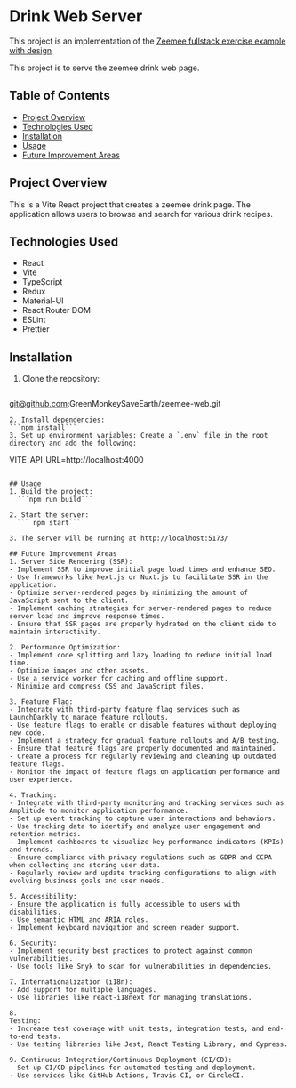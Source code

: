 # Drink Web Server

This project is an implementation of the [Zeemee fullstack exercise example with design](https://github.com/zeemee/fullstack-code-sample-with-design)

This project is to serve the zeemee drink web page.

## Table of Contents

- [Project Overview](#project-overview)
- [Technologies Used](#technologies-used)
- [Installation](#installation)
- [Usage](#usage)
- [Future Improvement Areas](#future-improvement-areas)

## Project Overview

This is a Vite React project that creates a zeemee drink page. The application allows users to browse and search for various drink recipes.

## Technologies Used

- React
- Vite
- TypeScript
- Redux
- Material-UI
- React Router DOM
- ESLint
- Prettier


## Installation

1. Clone the repository:
   ```sh
  git@github.com:GreenMonkeySaveEarth/zeemee-web.git
  ```
2. Install dependencies:
```npm install```
3. Set up environment variables: Create a `.env` file in the root directory and add the following:
  ```
  VITE_API_URL=http://localhost:4000
  ```

## Usage
1. Build the project:
    ```npm run build```

2. Start the server:
    ```	npm start```

3. The server will be running at http://localhost:5173/

## Future Improvement Areas
1. Server Side Rendering (SSR):
  - Implement SSR to improve initial page load times and enhance SEO.
  - Use frameworks like Next.js or Nuxt.js to facilitate SSR in the application.
  - Optimize server-rendered pages by minimizing the amount of JavaScript sent to the client.
  - Implement caching strategies for server-rendered pages to reduce server load and improve response times.
  - Ensure that SSR pages are properly hydrated on the client side to maintain interactivity.

2. Performance Optimization:
  - Implement code splitting and lazy loading to reduce initial load time.
  - Optimize images and other assets.
  - Use a service worker for caching and offline support.
  - Minimize and compress CSS and JavaScript files.

3. Feature Flag:
  - Integrate with third-party feature flag services such as LaunchDarkly to manage feature rollouts.
  - Use feature flags to enable or disable features without deploying new code.
  - Implement a strategy for gradual feature rollouts and A/B testing.
  - Ensure that feature flags are properly documented and maintained.
  - Create a process for regularly reviewing and cleaning up outdated feature flags.
  - Monitor the impact of feature flags on application performance and user experience.

4. Tracking:
  - Integrate with third-party monitoring and tracking services such as Amplitude to monitor application performance.
  - Set up event tracking to capture user interactions and behaviors.
  - Use tracking data to identify and analyze user engagement and retention metrics.
  - Implement dashboards to visualize key performance indicators (KPIs) and trends.
  - Ensure compliance with privacy regulations such as GDPR and CCPA when collecting and storing user data.
  - Regularly review and update tracking configurations to align with evolving business goals and user needs.

5. Accessibility:
  - Ensure the application is fully accessible to users with disabilities.
  - Use semantic HTML and ARIA roles.
  - Implement keyboard navigation and screen reader support.

6. Security:
  - Implement security best practices to protect against common vulnerabilities.
  - Use tools like Snyk to scan for vulnerabilities in dependencies.

7. Internationalization (i18n):
  - Add support for multiple languages.
  - Use libraries like react-i18next for managing translations.

8. 
Testing:
  - Increase test coverage with unit tests, integration tests, and end-to-end tests.
  - Use testing libraries like Jest, React Testing Library, and Cypress.

9. Continuous Integration/Continuous Deployment (CI/CD):
  - Set up CI/CD pipelines for automated testing and deployment.
  - Use services like GitHub Actions, Travis CI, or CircleCI.